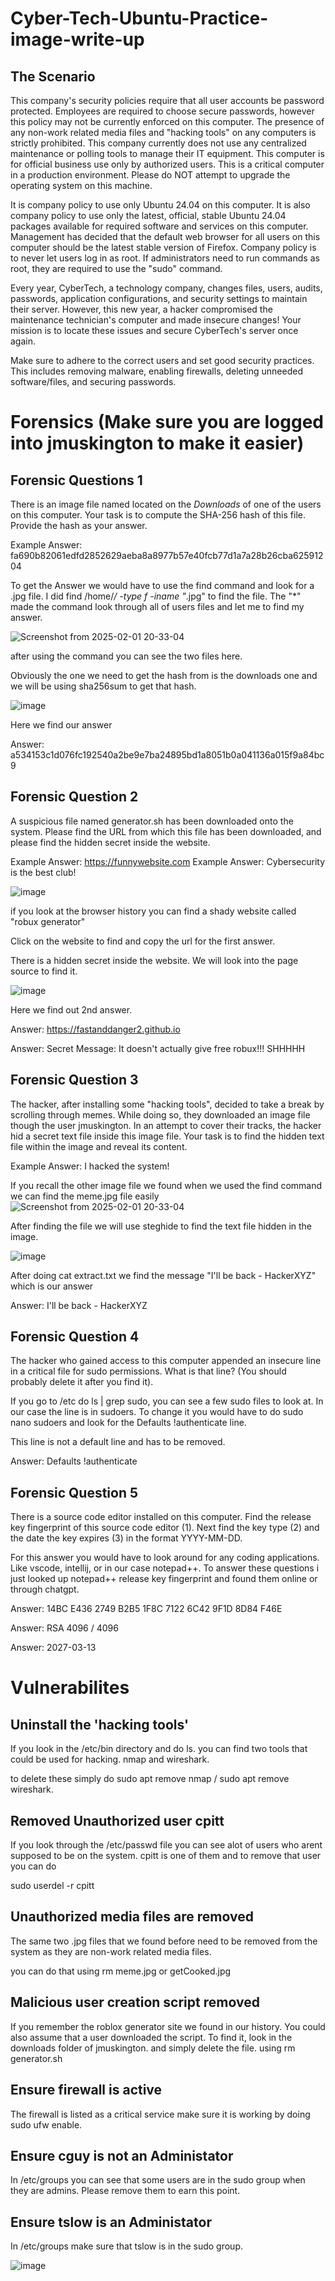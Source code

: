 # Cyber-Tech-Ubuntu-Practice-image-write-up

## The Scenario

 This company's security policies require that all user accounts be password protected. Employees are required to choose secure passwords, however this policy may not be currently enforced on this computer. The presence of any non-work related media files and "hacking tools" on any computers is strictly prohibited. This company currently does not use any centralized maintenance or polling tools to manage their IT equipment. This computer is for official business use only by authorized users. This is a critical computer in a production environment. Please do NOT attempt to upgrade the operating system on this machine.
 
It is company policy to use only Ubuntu 24.04 on this computer. It is also company policy to use only the latest, official, stable Ubuntu 24.04 packages available for required software and services on this computer. Management has decided that the default web browser for all users on this computer should be the latest stable version of Firefox. Company policy is to never let users log in as root. If administrators need to run commands as root, they are required to use the "sudo" command.

Every year, CyberTech, a technology company, changes files, users, audits, passwords, application configurations, and security settings to maintain their server. However, this new year, a hacker compromised the maintenance technician's computer and made insecure changes! Your mission is to locate these issues and secure CyberTech's server once again.

Make sure to adhere to the correct users and set good security practices. This includes removing malware, enabling firewalls, deleting unneeded software/files, and securing passwords. 


# Forensics (Make sure you are logged into jmuskington to make it easier)

## Forensic Questions 1
There is an image file named located on the *Downloads* of one of the users on this computer. Your task is to compute the SHA-256 hash of this file. Provide the hash as your answer.

Example Answer: fa690b82061edfd2852629aeba8a8977b57e40fcb77d1a7a28b26cba62591204

To get the Answer we would have to use the find command and look for a .jpg file.
I did find /home/*/ -type f -iname "*.jpg" to find the file. The "*" made the command look through all of users files and let me to find my answer. 

![Screenshot from 2025-02-01 20-33-04](https://github.com/user-attachments/assets/cec0bfe5-b837-48aa-92f9-d50857129470)

after using the command you can see the two files here. 

Obviously the one we need to get the hash from is the downloads one and we will be using sha256sum to get that hash.

![image](https://github.com/user-attachments/assets/869a87e9-49ff-4afd-94d4-b8f6ffc986f9)

Here we find our answer

Answer: a534153c1d076fc192540a2be9e7ba24895bd1a8051b0a041136a015f9a84bc9

## Forensic Question 2
A suspicious file named generator.sh has been downloaded onto the system. Please find the URL from which this file has been downloaded, and please find the hidden secret inside the website.

Example Answer: https://funnywebsite.com
Example Answer: Cybersecurity is the best club!


![image](https://github.com/user-attachments/assets/5c33d927-5219-49fd-bf09-70b140aecc01)

if you look at the browser history you can find a shady website called "robux generator" 

Click on the website to find and copy the url for the first answer.



There is a hidden secret inside the website. We will look into the page source to find it.

![image](https://github.com/user-attachments/assets/e43b4b9e-fda7-4de2-b98a-ff460667234b)

Here we find out 2nd answer.


Answer: https://fastanddanger2.github.io

Answer: Secret Message: It doesn't actually give free robux!!! SHHHHH

## Forensic Question 3
The hacker, after installing some "hacking tools", decided to take a break  by scrolling through memes. While doing so, they downloaded an image file though the user jmuskington. In an attempt to cover their tracks, the hacker hid a secret text file inside this image file. Your task is to find the hidden text file within the image and reveal its content.

Example Answer: I hacked the system!


If you recall the other image file we found when we used the find command we can find the meme.jpg file easily
![Screenshot from 2025-02-01 20-33-04](https://github.com/user-attachments/assets/bac4c478-ee7e-40f3-b45a-35109ef3d8c6)

After finding the file we will use steghide to find the text file hidden in the image. 

![image](https://github.com/user-attachments/assets/de3d8599-897d-4acf-8b39-7538b5509fec)

After doing cat extract.txt we find the message "I'll be back - HackerXYZ" which is our answer

Answer: I'll be back - HackerXYZ

## Forensic Question 4
The hacker who gained access to this computer appended an insecure line in a critical file for sudo permissions. What is that line? (You should probably delete it after you find it).

If you go to /etc do ls | grep sudo, you can see a few sudo files to look at. In our case the line is in sudoers. To change it you would have to do sudo nano sudoers and look for the Defaults !authenticate line.

This line is not a default line and has to be removed.

Answer: Defaults !authenticate 

## Forensic Question 5

There is a source code editor installed on this computer. Find the release key fingerprint of this source code editor (1). Next find the key type (2) and the date the key expires (3) in the format YYYY-MM-DD.

For this answer you would have to look around for any coding applications. Like vscode, intellij, or in our case notepad++.
To answer these questions i just looked up notepad++ release key fingerprint and found them online or through chatgpt.

Answer: 14BC E436 2749 B2B5 1F8C 7122 6C42 9F1D 8D84 F46E

Answer: RSA 4096 / 4096

Answer: 2027-03-13


# Vulnerabilites

## Uninstall the 'hacking tools'

If you look in the /etc/bin directory and do ls. you can find two tools that could be used for hacking. nmap and wireshark. 

to delete these simply do sudo apt remove nmap / sudo apt remove wireshark.

## Removed Unauthorized user cpitt
If you look through the /etc/passwd file you can see alot of users who arent supposed to be on the system. cpitt is one of them and to remove that user you can do

sudo userdel -r cpitt 

## Unauthorized media files are removed
The same two .jpg files that we found before need to be removed from the system as they are non-work related media files.

you can do that using rm meme.jpg or getCooked.jpg

## Malicious user creation script removed
If you remember the roblox generator site we found in our history. You could also assume that a user downloaded the script. To find it, look in the downloads folder of jmuskington. and simply delete the file. using rm generator.sh

## Ensure firewall is active 
The firewall is listed as a critical service make sure it is working by doing sudo ufw enable.

## Ensure cguy is not an Administator
In /etc/groups you can see that some users are in the sudo group when they are admins. Please remove them to earn this point.

## Ensure tslow is an Administator 
In /etc/groups make sure that tslow is in the sudo group.

![image](https://github.com/user-attachments/assets/aee0aee1-fe36-4b6d-85b9-0d6072213aa8)

